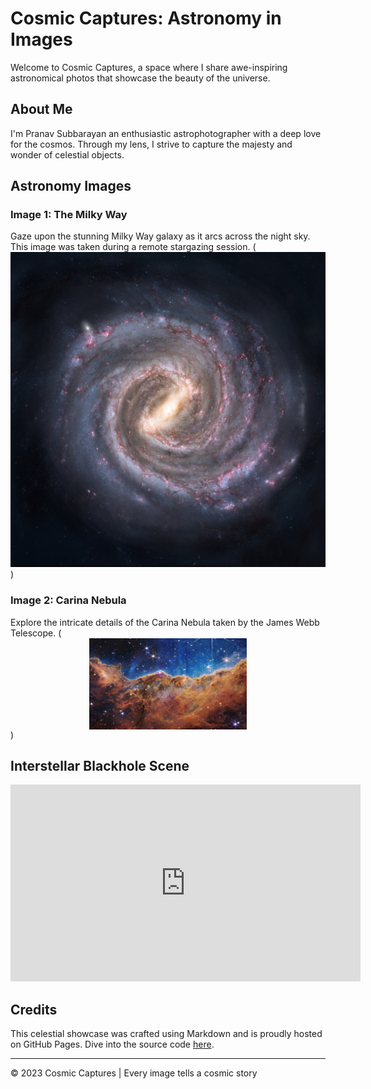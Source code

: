 # Cosmic Captures: Astronomy in Images

Welcome to Cosmic Captures, a space where I share awe-inspiring astronomical photos that showcase the beauty of the universe.

## About Me

I'm Pranav Subbarayan an enthusiastic astrophotographer with a deep love for the cosmos. Through my lens, I strive to capture the majesty and wonder of celestial objects.

## Astronomy Images

### Image 1: The Milky Way

Gaze upon the stunning Milky Way galaxy as it arcs across the night sky. This image was taken during a remote stargazing session. (<img src="milky_way.jpg">)

### Image 2: Carina Nebula

Explore the intricate details of the Carina Nebula taken by the James Webb Telescope. (<img src="./james-webb.jpg" style="width:50%; margin:auto; display:block">)


## Interstellar Blackhole Scene
<iframe width="560" height="315" src="https://www.youtube.com/embed/69EUgdj7lzI" title="YouTube video player" frameborder="0" allow="accelerometer; autoplay; clipboard-write; encrypted-media; gyroscope; picture-in-picture; web-share" allowfullscreen></iframe> 


## Credits

This celestial showcase was crafted using Markdown and is proudly hosted on GitHub Pages. Dive into the source code [here](https://github.com/username/astronomy-website).

---

© 2023 Cosmic Captures | Every image tells a cosmic story
